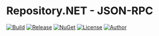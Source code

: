# Repository.NET - JSON-RPC
[![Build](https://ci.appveyor.com/api/projects/status/2tcvbn3s9isw2baa?svg=true)](https://ci.appveyor.com/project/skthomasjr/repository-jsonrpc)
[![Release](https://img.shields.io/github/release/skthomasjr/Repository.JsonRpc.svg?maxAge=2592000)](https://github.com/skthomasjr/Repository.JsonRpc/releases)
[![NuGet](https://img.shields.io/nuget/v/Repository.JsonRpc.svg)](https://www.nuget.org/packages/Repository.JsonRpc)
[![License](https://img.shields.io/github/license/skthomasjr/Repository.JsonRpc.svg?maxAge=2592000)](LICENSE.md)
[![Author](https://img.shields.io/badge/author-Scott%20K.%20Thomas%2C%20Jr.-blue.svg?maxAge=2592000)](https://www.linkedin.com/in/skthomasjr)
